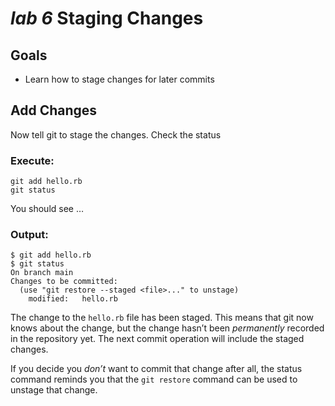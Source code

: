 # *lab 6* Staging Changes

## Goals

- Learn how to stage changes for later commits

## Add Changes

Now tell git to stage the changes. Check the status

### **Execute:**

``` instructions
git add hello.rb
git status
```

You should see …

### **Output:**

``` sample
$ git add hello.rb
$ git status
On branch main
Changes to be committed:
  (use "git restore --staged <file>..." to unstage)
    modified:   hello.rb
```

The change to the `hello.rb` file has been staged. This means that git
now knows about the change, but the change hasn’t been *permanently*
recorded in the repository yet. The next commit operation will include
the staged changes.

If you decide you *don’t* want to commit that change after all, the
status command reminds you that the `git restore` command can be used to
unstage that change.
